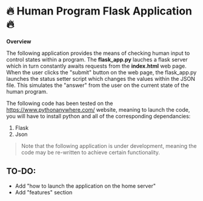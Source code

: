 # :fire: Human Program Flask Application :fire:

**Overview** 

The following application provides the means of checking human input to control states within a program. The **flask_app.py**  lauches a flask server which in turn constantly awaits requests from the **index.html** web page. When the user clicks the "submit" button on the web page, the flask_app.py launches the status setter script which changes the values within the JSON file. This simulates the "answer" from the user on the current state of the human program.

The following code has been tested on the https://www.pythonanywhere.com/ website, meaning to launch the code, you will have to install python and all of the corresponding dependancies:

1. Flask
2. Json

>Note that the following application is under development, meaning the code may be re-written to achieve certain functionality.

## TO-DO:

- Add "how to launch the application on the home server"
- Add "features" section